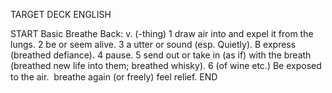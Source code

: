 TARGET DECK
ENGLISH

START
Basic
Breathe
Back: v. (-thing) 1 draw air into and expel it from the lungs. 2 be or seem alive. 3 a utter or sound (esp. Quietly). B express (breathed defiance). 4 pause. 5 send out or take in (as if) with the breath (breathed new life into them; breathed whisky). 6 (of wine etc.) Be exposed to the air.  breathe again (or freely) feel relief.
END
